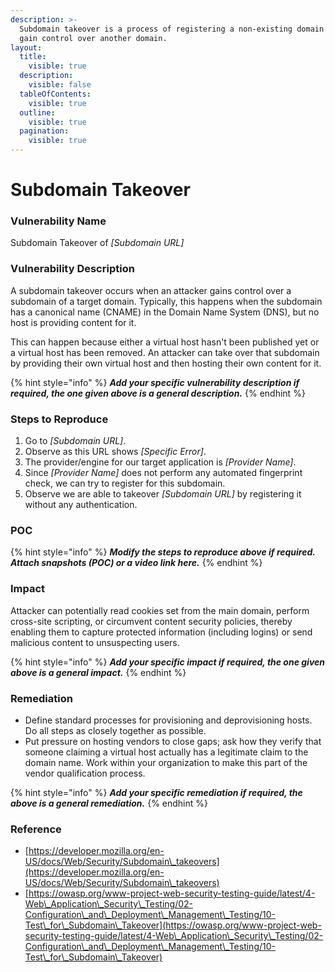 ```yaml
---
description: >-
  Subdomain takeover is a process of registering a non-existing domain name to
  gain control over another domain.
layout:
  title:
    visible: true
  description:
    visible: false
  tableOfContents:
    visible: true
  outline:
    visible: true
  pagination:
    visible: true
---
```


# Subdomain Takeover

### **Vulnerability Name**

Subdomain Takeover of _\[Subdomain URL]_

### **Vulnerability Description**

A subdomain takeover occurs when an attacker gains control over a subdomain of a target domain. Typically, this happens when the subdomain has a canonical name (CNAME) in the Domain Name System (DNS), but no host is providing content for it.&#x20;

This can happen because either a virtual host hasn't been published yet or a virtual host has been removed. An attacker can take over that subdomain by providing their own virtual host and then hosting their own content for it.

{% hint style="info" %}
_**Add your specific vulnerability description if required, the one given above is a general description.**_
{% endhint %}

### Steps to Reproduce

1. Go to _\[Subdomain URL]_.
2. Observe as this URL shows _\[Specific Error]_.
3. The provider/engine for our target application is _\[Provider Name]_.
4. Since _\[Provider Name]_ does not perform any automated fingerprint check, we can try to register for this subdomain.&#x20;
5. Observe we are able to takeover _\[Subdomain URL]_ by registering it without any authentication.

### **POC**

{% hint style="info" %}
_**Modify the steps to reproduce above if required. Attach snapshots (POC) or a video link here.**_
{% endhint %}

### **Impact**

Attacker can potentially read cookies set from the main domain, perform cross-site scripting, or circumvent content security policies, thereby enabling them to capture protected information (including logins) or send malicious content to unsuspecting users.

{% hint style="info" %}
_**Add your specific impact if required, the one given above is a general impact.**_
{% endhint %}

### **Remediation**

* Define standard processes for provisioning and deprovisioning hosts. Do all steps as closely together as possible.
* Put pressure on hosting vendors to close gaps; ask how they verify that someone claiming a virtual host actually has a legitimate claim to the domain name. Work within your organization to make this part of the vendor qualification process.

{% hint style="info" %}
_**Add your specific remediation if required, the above is a general remediation.**_
{% endhint %}

### Reference

* [https://developer.mozilla.org/en-US/docs/Web/Security/Subdomain\_takeovers](https://developer.mozilla.org/en-US/docs/Web/Security/Subdomain\_takeovers)
* [https://owasp.org/www-project-web-security-testing-guide/latest/4-Web\_Application\_Security\_Testing/02-Configuration\_and\_Deployment\_Management\_Testing/10-Test\_for\_Subdomain\_Takeover](https://owasp.org/www-project-web-security-testing-guide/latest/4-Web\_Application\_Security\_Testing/02-Configuration\_and\_Deployment\_Management\_Testing/10-Test\_for\_Subdomain\_Takeover)

